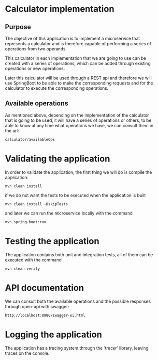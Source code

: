 # Calculator implementation


## Purpose

The objective of this application is to implement a microservice that represents a calculator and is therefore capable of performing a series of operations from two operands.

This calculator in each implementation that we are going to use can be created with a series of operations, which can be added through existing operations or new operations.

Later this calculator will be used through a REST api and therefore we will use SpringBoot to be able to make the corresponding requests and for the calculator to execute the corresponding operations.

## Available operations

As mentioned above, depending on the implementation of the calculator that is going to be used, it will have a series of operations or others, to be able to know at any time what operations we have, we can consult them in the url:

```shell script
calculator/availableOps
```

# Validating the application

In order to validate the application, the first thing we will do is compile the application:

```shell script
mvn clean install
```

if we do not want the tests to be executed when the application is built

```shell script
mvn clean install -DskipTests
```

and later we can run the microservice locally with the command

```shell script
mvn spring-boot:run
```

# Testing the application

The application contains both unit and integration tests, all of them can be executed with the command

```shell script
mvn clean verify
```

# API documentation

We can consult both the available operations and the possible responses through open-api with swagger:

```shell script
http://localhost:8080/swagger-ui.html
```

# Logging the application

The application has a tracing system through the 'tracer' library, leaving traces on the console.

